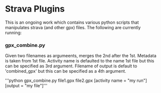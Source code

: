 # Strava Plugins

This is an ongoing work which contains various python scripts that manipulates
strava (and other gpx) files. The following are currently running:

### gpx_combine.py

Given two filenames as argumeents, merges the 2nd after the 1st.
Metadata is taken from 1st file. Activity name is defaulted to the name
1st file but this can be specified as 3rd argument. Filename of output  is 
default to 'combined_gpx' but this can be specified as a 4th argument.

'''python gpx_combine.py file1.gpx file2.gpx [activity name = "my run"] [output = "my file"]'''
